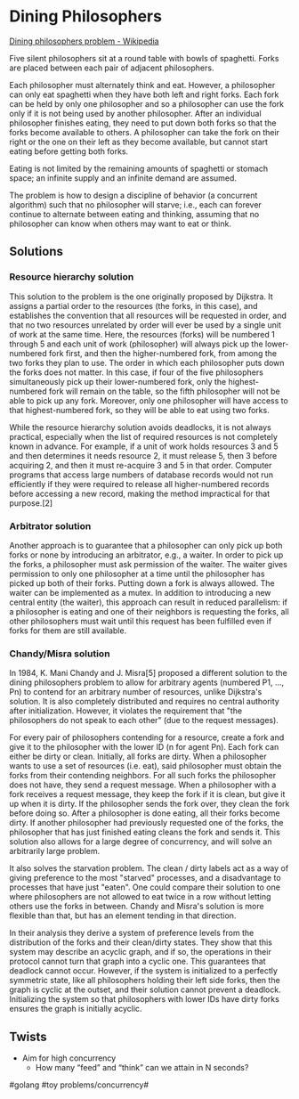 # Dining Philosophers
[Dining philosophers problem - Wikipedia](https://en.wikipedia.org/wiki/Dining_philosophers_problem)

Five silent philosophers sit at a round table with bowls of spaghetti. Forks are placed between each pair of adjacent philosophers.

Each philosopher must alternately think and eat. However, a philosopher can only eat spaghetti when they have both left and right forks. Each fork can be held by only one philosopher and so a philosopher can use the fork only if it is not being used by another philosopher. After an individual philosopher finishes eating, they need to put down both forks so that the forks become available to others. A philosopher can take the fork on their right or the one on their left as they become available, but cannot start eating before getting both forks.

Eating is not limited by the remaining amounts of spaghetti or stomach space; an infinite supply and an infinite demand are assumed.

The problem is how to design a discipline of behavior (a concurrent algorithm) such that no philosopher will starve; i.e., each can forever continue to alternate between eating and thinking, assuming that no philosopher can know when others may want to eat or think.

## Solutions
### Resource hierarchy solution
This solution to the problem is the one originally proposed by Dijkstra. It assigns a partial order to the resources (the forks, in this case), and establishes the convention that all resources will be requested in order, and that no two resources unrelated by order will ever be used by a single unit of work at the same time. Here, the resources (forks) will be numbered 1 through 5 and each unit of work (philosopher) will always pick up the lower-numbered fork first, and then the higher-numbered fork, from among the two forks they plan to use. The order in which each philosopher puts down the forks does not matter. In this case, if four of the five philosophers simultaneously pick up their lower-numbered fork, only the highest-numbered fork will remain on the table, so the fifth philosopher will not be able to pick up any fork. Moreover, only one philosopher will have access to that highest-numbered fork, so they will be able to eat using two forks.

While the resource hierarchy solution avoids deadlocks, it is not always practical, especially when the list of required resources is not completely known in advance. For example, if a unit of work holds resources 3 and 5 and then determines it needs resource 2, it must release 5, then 3 before acquiring 2, and then it must re-acquire 3 and 5 in that order. Computer programs that access large numbers of database records would not run efficiently if they were required to release all higher-numbered records before accessing a new record, making the method impractical for that purpose.[2]

### Arbitrator solution
Another approach is to guarantee that a philosopher can only pick up both forks or none by introducing an arbitrator, e.g., a waiter. In order to pick up the forks, a philosopher must ask permission of the waiter. The waiter gives permission to only one philosopher at a time until the philosopher has picked up both of their forks. Putting down a fork is always allowed. The waiter can be implemented as a mutex. In addition to introducing a new central entity (the waiter), this approach can result in reduced parallelism: if a philosopher is eating and one of their neighbors is requesting the forks, all other philosophers must wait until this request has been fulfilled even if forks for them are still available.

### Chandy/Misra solution
In 1984, K. Mani Chandy and J. Misra[5] proposed a different solution to the dining philosophers problem to allow for arbitrary agents (numbered P1, ..., Pn) to contend for an arbitrary number of resources, unlike Dijkstra's solution. It is also completely distributed and requires no central authority after initialization. However, it violates the requirement that "the philosophers do not speak to each other" (due to the request messages).

For every pair of philosophers contending for a resource, create a fork and give it to the philosopher with the lower ID (n for agent Pn). Each fork can either be dirty or clean. Initially, all forks are dirty.
When a philosopher wants to use a set of resources (i.e. eat), said philosopher must obtain the forks from their contending neighbors. For all such forks the philosopher does not have, they send a request message.
When a philosopher with a fork receives a request message, they keep the fork if it is clean, but give it up when it is dirty. If the philosopher sends the fork over, they clean the fork before doing so.
After a philosopher is done eating, all their forks become dirty. If another philosopher had previously requested one of the forks, the philosopher that has just finished eating cleans the fork and sends it.
This solution also allows for a large degree of concurrency, and will solve an arbitrarily large problem.

It also solves the starvation problem. The clean / dirty labels act as a way of giving preference to the most "starved" processes, and a disadvantage to processes that have just "eaten". One could compare their solution to one where philosophers are not allowed to eat twice in a row without letting others use the forks in between. Chandy and Misra's solution is more flexible than that, but has an element tending in that direction.

In their analysis they derive a system of preference levels from the distribution of the forks and their clean/dirty states. They show that this system may describe an acyclic graph, and if so, the operations in their protocol cannot turn that graph into a cyclic one. This guarantees that deadlock cannot occur. However, if the system is initialized to a perfectly symmetric state, like all philosophers holding their left side forks, then the graph is cyclic at the outset, and their solution cannot prevent a deadlock. Initializing the system so that philosophers with lower IDs have dirty forks ensures the graph is initially acyclic.

## Twists
- Aim for high concurrency
	- How many “feed” and “think” can we attain in N seconds?


#golang #toy problems/concurrency#